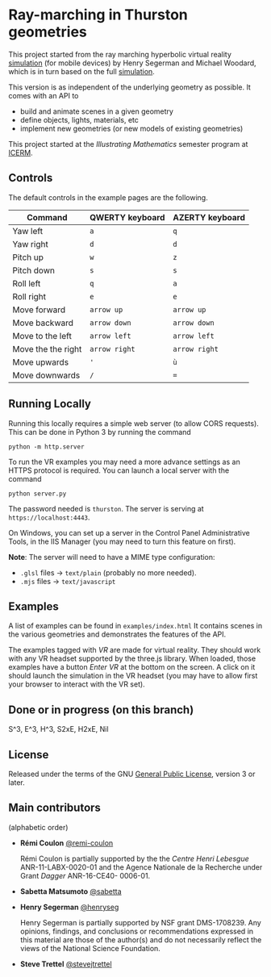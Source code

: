 # Ray-marching in Thurston geometries

This project started from the ray marching hyperbolic virtual reality [simulation](https://github.com/mtwoodard/hypVR-Ray_m) (for mobile devices) by Henry Segerman and Michael Woodard,
which is in turn based on the full [simulation](https://github.com/mtwoodard/hypVR-Ray).

This version is as independent of the underlying geometry as possible.
It comes with an API to
- build and animate scenes in a given geometry
- define objects, lights, materials, etc
- implement new geometries (or new models of existing geometries)

This project started at the *Illustrating Mathematics* semester program at [ICERM](https://icerm.brown.edu).

## Controls

The default controls in the example pages are the following.

Command | QWERTY keyboard | AZERTY keyboard
--- | --- | ---
Yaw left|`a`|`q`
Yaw right|`d`|`d`
Pitch up|`w`|`z`
Pitch down|`s`|`s`
Roll left|`q`|`a`
Roll right|`e`|`e`
Move forward|`arrow up`|`arrow up`
Move backward|`arrow down`|`arrow down`
Move to the left|`arrow left`|`arrow left`
Move the the right|`arrow right`|`arrow right`
Move upwards|`'`|`ù`
Move downwards|`/`|`=`

## Running Locally
Running this locally requires a simple web server (to allow CORS requests).
This can be done in Python 3 by running the command

```(zsh)
python -m http.server
```

To run the VR examples you may need a more advance settings as an HTTPS protocol is required.
You can launch a local server with the command

```(zsh)
python server.py
```
The password needed is `thurston`.
The server is serving at `https://localhost:4443`.

On Windows, you can set up a server in the Control Panel Administrative Tools, in the IIS Manager (you may need to turn this feature on first).

**Note**: The server will need to have a MIME type configuration:
- `.glsl` files -> `text/plain` (probably no more needed).
- `.mjs` files -> `text/javascript`


## Examples

A list of examples can be found in `examples/index.html`
It contains scenes in the various geometries and demonstrates the features of the API.

The examples tagged with *VR* are made for virtual reality. They should work with any VR headset supported by the three.js library.
When loaded, those examples have a button *Enter VR* at the bottom on the screen.
A click on it should launch the simulation in the VR headset (you may have to allow first your browser to interact with the VR set).

## Done or in progress (on this branch)
S^3, E^3, H^3, S2xE, H2xE, Nil

## License

Released under the terms of the GNU [General Public License](https://www.gnu.org/licenses/gpl-3.0.en.html), version 3 or later.


## Main contributors

(alphabetic order)

- **Rémi Coulon** [@remi-coulon](https://github.com/remi-coulon)

  Rémi Coulon is partially supported by the the *Centre Henri Lebesgue* ANR-11-LABX-0020-01
  and the Agence Nationale de la Recherche under Grant *Dagger* ANR-16-CE40- 0006-01.
- **Sabetta Matsumoto** [@sabetta](https://github.com/sabetta)
- **Henry Segerman** [@henryseg](https://github.com/henryseg)

  Henry Segerman is partially supported by NSF grant DMS-1708239.
  Any opinions, findings, and conclusions or recommendations expressed in this material are those of the author(s) and do not necessarily reflect the views of the National Science Foundation.
- **Steve Trettel** [@stevejtrettel](https://github.com/stevejtrettel)

